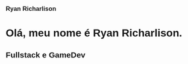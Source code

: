 ### Ryan Richarlison

<!doctype html>
<html>
<head><link rel="preconnect" href="https://fonts.googleapis.com"><link rel="preconnect" href="https://fonts.gstatic.com" crossorigin><link href="https://fonts.googleapis.com/css2?family=Cabin:wght@500&display=swap" rel="stylesheet"><style>*{font-family: 'Cabin', sans-serif;}</style></head>
  <body><h1>Olá, meu nome é Ryan Richarlison.</h1><h2>Fullstack e GameDev</h2></body>
</html>
